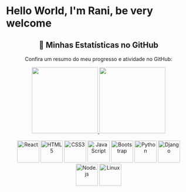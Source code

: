 # Hello World, I'm Rani, be very welcome


<!-- GitHub Stats -->

<div align="center">
  <h2>🚀 Minhas Estatísticas no GitHub</h2>
  <p>Confira um resumo do meu progresso e atividade no GitHub:</p>

  <a href="https://github.com/ranixx1">
    <img height="180em" src="https://github-readme-stats.vercel.app/api?username=ranixx1&show_icons=true&theme=tokyonight&include_all_commits=true&count_private=true&hide=prs,issues&locale=pt-br"/>
  </a>
  
  <a href="https://github.com/ranixx1">
    <img height="180em" src="https://github-readme-stats.vercel.app/api/top-langs/?username=ranixx1&layout=compact&langs_count=10&theme=tokyonight&locale=pt-br"/>
  </a>
</div>

<!-- Tecnologias -->
<div align="center"><br>

  <img src="https://upload.wikimedia.org/wikipedia/commons/thumb/a/a7/React-icon.svg/539px-React-icon.svg.png" width="60" title="React" />
  <img src="https://img.icons8.com/color/2x/html-5.png" width="60" title="HTML5"/>
  <img src="https://img.icons8.com/color/2x/css3.png" width="60" title="CSS3"/>
  <img src="https://static.vecteezy.com/system/resources/previews/027/127/560/non_2x/javascript-logo-javascript-icon-transparent-free-png.png" width="60" title="JavaScript"/>
  <img src="https://img.icons8.com/color/2x/bootstrap.png" width="60" title="Bootstrap"/>
  <img src="https://img.icons8.com/color/2x/python.png" width="60" title="Python"/>
  <img src="https://img.icons8.com/color/2x/django.png" width="60" title="Django"/>
  <img src="https://img.icons8.com/color/2x/nodejs.png" width="60" title="Node.js"/>
  <img src="https://img.icons8.com/color/2x/linux.png" width="60" title="Linux"/>

</div>
